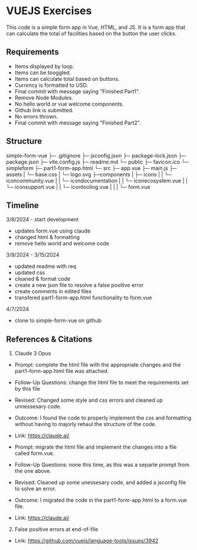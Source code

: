 # VUEJS Exercises

This code is a simple form app in Vue, HTML, and JS. It is a form app that can calculate the total of facilities
based on the button the user clicks. 


## Requirements
- Items displayed by loop.
- Items can be tooggled.
- Items can calculate total based on buttons.
- Currency is formatted to USD.
- Final commit with message saying "Finished Part1". 
- Remove Node Modules.
- No hello world or vue welcome components.
- Github link is submitted.
- No errors thrown. 
- Final commit with message saying "Finished Part2". 


## Structure  
simple-form-vue
├─ .gitignore
├─ jsconfig.json
├─ package-lock.json
├─ package.json
├─ vite.config.js
├─ readme.md
└─ public 
   ├─ favicon.ico
└─ simpleform
   ├─ part1-form-app.html
└─ src
   ├─ app.vue
   ├─ main.js
   ├─ assets
   |   └─ base.css
   |   └─ logo.svg
   ├─components
   |   ├─ icons
   |   |  └─ iconcommunity.vue
   |   |  └─ icondocumentation
   |   |  └─ iconecosystem.vue
   |   |  └─ iconsupport.vue
   |   |  └─ icontooling.vue
   |   |
   |   └─ form.vue


## Timeline
3/8/2024 - start development
- updates form.vue using claude 
- changed html & formatting
- remove hello world and welcome code

3/9/2024 - 3/15/2024
- updated readme with req
- updated css
- cleaned & format code
- create a new json file to resolve a false positive error
- create comments in edited files
- transfered part1-form-app.html functionality to form.vue

4/7/2024
- clone to simple-form-vue on github


## References & Citations
1. Claude 3 Opus
- Prompt: complete the html file with the appropriate changes and the part1-form-app.html file was attached.
- Follow-Up Questions: change the html file to meet the requirements set by this file
- Revised: Changed some style and css errors and cleaned up unnessesary code. 
- Outcome: I found the code to properly implement the css and formatting without having to majorly rehaul the structure of the code. 
- Link: https://claude.ai/

- Prompt: migrate the html file and implement the changes into a file called form.vue.
- Follow-Up Questions: none this time, as this was a separte prompt from the one above. 
- Revised: Cleaned up some unessesary code, and added a jsconfig file to solve an error. 
- Outcome: I migrated the code in the part1-form-app.html to a form.vue file. 
- Link: https://claude.ai/

2. False positive errors at end-of-file
- Link: https://github.com/vuejs/language-tools/issues/3942 
